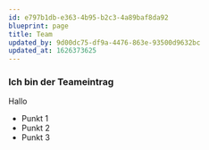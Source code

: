 ```yaml
---
id: e797b1db-e363-4b95-b2c3-4a89baf8da92
blueprint: page
title: Team
updated_by: 9d00dc75-df9a-4476-863e-93500d9632bc
updated_at: 1626373625
---
```

### Ich bin der Teameintrag
Hallo
* Punkt 1
* Punkt 2
* Punkt 3
